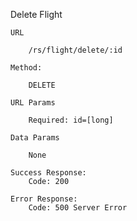 Delete Flight

    URL

        /rs/flight/delete/:id

    Method:

        DELETE

    URL Params

        Required: id=[long]

    Data Params

        None

    Success Response:
        Code: 200

    Error Response:
        Code: 500 Server Error
